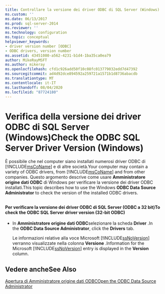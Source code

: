 ```yaml
---
title: Controllare la versione dei driver ODBC di SQL Server (Windows) | Microsoft Docs
ms.custom: ''
ms.date: 06/13/2017
ms.prod: sql-server-2014
ms.reviewer: ''
ms.technology: configuration
ms.topic: conceptual
helpviewer_keywords:
- driver version number [ODBC]
- ODBC drivers, version number
ms.assetid: 43451080-a562-4231-b1d4-1ba35ca0ea79
author: MikeRayMSFT
ms.author: mikeray
ms.openlocfilehash: cfd1c926add50f10c08fc013779032edd7d47392
ms.sourcegitcommit: ad4d92dce894592a259721a1571b1d8736abacdb
ms.translationtype: MT
ms.contentlocale: it-IT
ms.lasthandoff: 08/04/2020
ms.locfileid: "87724180"
---
```

# <a name="check-the-odbc-sql-server-driver-version-windows"></a><span data-ttu-id="343a6-102">Verifica della versione dei driver ODBC di SQL Server (Windows)</span><span class="sxs-lookup"><span data-stu-id="343a6-102">Check the ODBC SQL Server Driver Version (Windows)</span></span>
  <span data-ttu-id="343a6-103">È possibile che nel computer siano installati numerosi driver ODBC di [!INCLUDE[msCoName](../../includes/msconame-md.md)] e di altre società.</span><span class="sxs-lookup"><span data-stu-id="343a6-103">Your computer may contain a variety of ODBC drivers, from [!INCLUDE[msCoName](../../includes/msconame-md.md)] and from other companies.</span></span> <span data-ttu-id="343a6-104">Questo argomento descrive come usare **Amministratore origine dati ODBC** di Windows per verificare la versione dei driver ODBC installati.</span><span class="sxs-lookup"><span data-stu-id="343a6-104">This topic describes how to use the Windows **ODBC Data Source Administrator** to check the version of the installed ODBC drivers.</span></span>  
  
##  <a name="SSMSProcedure"></a>  
  
#### <a name="to-check-the-odbc-sql-server-driver-version-32-bit-odbc"></a><span data-ttu-id="343a6-105">Per verificare la versione dei driver ODBC di SQL Server (ODBC a 32 bit)</span><span class="sxs-lookup"><span data-stu-id="343a6-105">To check the ODBC SQL Server driver version (32-bit ODBC)</span></span>  
  
-   <span data-ttu-id="343a6-106">In **Amministratore origine dati ODBC**selezionare la scheda **Driver** .</span><span class="sxs-lookup"><span data-stu-id="343a6-106">In the **ODBC Data Source Administrator**, click the **Drivers** tab.</span></span>  
  
     <span data-ttu-id="343a6-107">Le informazioni relative alla voce Microsoft [!INCLUDE[ssNoVersion](../../includes/ssnoversion-md.md)] verranno visualizzate nella colonna **Versione** .</span><span class="sxs-lookup"><span data-stu-id="343a6-107">Information for the Microsoft [!INCLUDE[ssNoVersion](../../includes/ssnoversion-md.md)] entry is displayed in the **Version** column.</span></span>  
  
## <a name="see-also"></a><span data-ttu-id="343a6-108">Vedere anche</span><span class="sxs-lookup"><span data-stu-id="343a6-108">See Also</span></span>  
 [<span data-ttu-id="343a6-109">Apertura di Amministratore origine dati ODBC</span><span class="sxs-lookup"><span data-stu-id="343a6-109">Open the ODBC Data Source Administrator</span></span>](open-the-odbc-data-source-administrator.md)  
  
  
